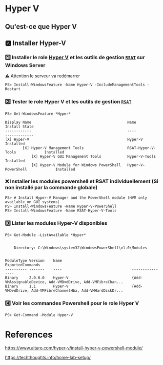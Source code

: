 # Hyper V 

## Qu'est-ce que Hyper V


## :a: Installer Hyper-V

### :one: Installer le role [Hyper V](https://docs.microsoft.com/en-us/windows-server/virtualization/hyper-v/get-started/install-the-hyper-v-role-on-windows-server) et les outils de gestion [`RSAT`](https://docs.microsoft.com/en-us/troubleshoot/windows-server/system-management-components/remote-server-administration-tools) sur Windows Server

:warning: Attention le serveur va redémarrer

```
PS> Install-WindowsFeature -Name Hyper-V -IncludeManagementTools -Restart
```

### :two: Tester le role Hyper V et les outils de gestion [`RSAT`](https://docs.microsoft.com/en-us/troubleshoot/windows-server/system-management-components/remote-server-administration-tools)

```
PS> Get-WindowsFeature *Hyper*

Display Name                                            Name                       Install State
------------                                            ----                       -------------
[X] Hyper-V                                             Hyper-V                        Installed
        [X] Hyper-V Management Tools                    RSAT-Hyper-V-Tools             Installed
            [X] Hyper-V GUI Management Tools            Hyper-V-Tools                  Installed
            [X] Hyper-V Module for Windows PowerShell   Hyper-V-PowerShell             Installed
```

### :x: Installer les modules powershell et RSAT individuellement (Si non installé par la commande globale)

```
PS> # Install Hyper-V Manager and the PowerShell module (HVM only available on GUI systems)
PS> Install-WindowsFeature -Name Hyper-V-PowerShell
PS> Install-WindowsFeature -Name RSAT-Hyper-V-Tools
```

### :three: Lister les modules Hyper-V disponibles

```
PS> Get-Module -ListAvailable *Hyper*


    Directory: C:\Windows\system32\WindowsPowerShell\v1.0\Modules


ModuleType Version    Name                                ExportedCommands
---------- -------    ----                                ----------------
Binary     2.0.0.0    Hyper-V                             {Add-VMAssignableDevice, Add-VMDvdDrive, Add-VMFibreChan...
Binary     1.1        Hyper-V                             {Add-VMDvdDrive, Add-VMFibreChannelHba, Add-VMHardDiskDr...

```

### :four: Voir les commandes Powershell pour le role Hyper V

```
PS> Get-Command -Module Hyper-V
```



# References

https://www.altaro.com/hyper-v/install-hyper-v-powershell-module/

https://techthoughts.info/home-lab-setup/

